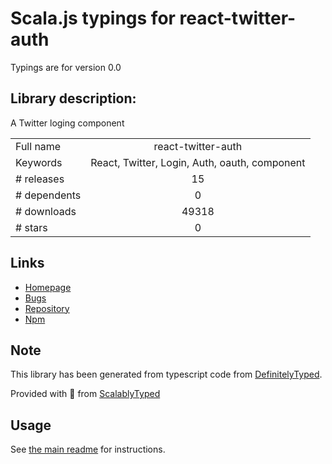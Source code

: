 
# Scala.js typings for react-twitter-auth

Typings are for version 0.0

## Library description:
A Twitter loging component

|                    |                 |
| ------------------ | :-------------: |
| Full name          | react-twitter-auth |
| Keywords           | React, Twitter, Login, Auth, oauth, component |
| # releases         | 15 |
| # dependents       | 0 |
| # downloads        | 49318 |
| # stars            | 0 |

## Links
- [Homepage](https://github.com/GenFirst/react-twitter-auth#readme)
- [Bugs](https://github.com/GenFirst/react-twitter-login/issues)
- [Repository](https://github.com/GenFirst/react-twitter-auth)
- [Npm](https://www.npmjs.com/package/react-twitter-auth)
    


## Note
This library has been generated from typescript code from [DefinitelyTyped](https://definitelytyped.org).

Provided with :purple_heart: from [ScalablyTyped](https://github.com/oyvindberg/ScalablyTyped)

## Usage
See [the main readme](../../readme.md) for instructions.


